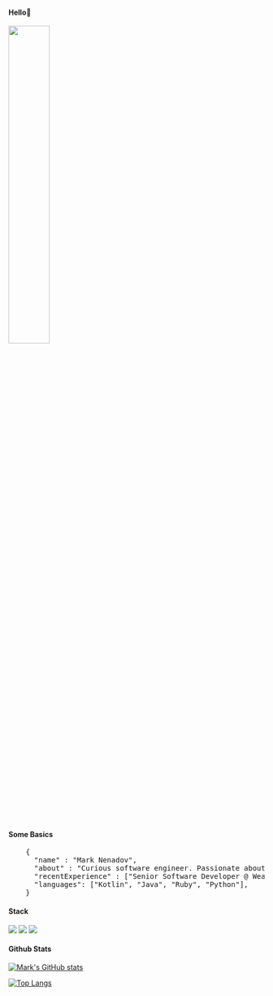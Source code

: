 #### Hello👋

<img src="https://marknenadov.com/_next/image?url=%2F_next%2Fstatic%2Fmedia%2Fmark-interests.dc29f803.webp&w=1080&q=75" style="width: 40%; height: auto" />

#### Some Basics

<pre>
    {
      "name" : "Mark Nenadov",
      "about" : "Curious software engineer. Passionate about building quality software and growing quality teams",
      "recentExperience" : ["Senior Software Developer @ Wealthsimple", "CTO @ BorderConnect"],
      "languages": ["Kotlin", "Java", "Ruby", "Python"],
    }
</pre>

#### Stack

<img src="https://img.shields.io/badge/Kotlin-0095D5?&style=for-the-badge&logo=kotlin&logoColor=white">

<img src="https://img.shields.io/badge/Ruby-CC342D?style=for-the-badge&logo=ruby&logoColor=white">

<img src="https://img.shields.io/badge/PostgreSQL-316192?style=for-the-badge&logo=postgresql&logoColor=white" />


#### Github Stats

[![Mark's GitHub stats](https://github-readme-stats.vercel.app/api?username=marknenadov)](https://github.com/marknenadov/github-readme-stats)

[![Top Langs](https://github-readme-stats.vercel.app/api/top-langs/?username=marknenadov)](https://github.com/anuraghazra/github-readme-stats)
